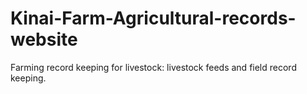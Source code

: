 # Kinai-Farm-Agricultural-records-website
Farming record keeping for livestock: livestock feeds and field record keeping.
